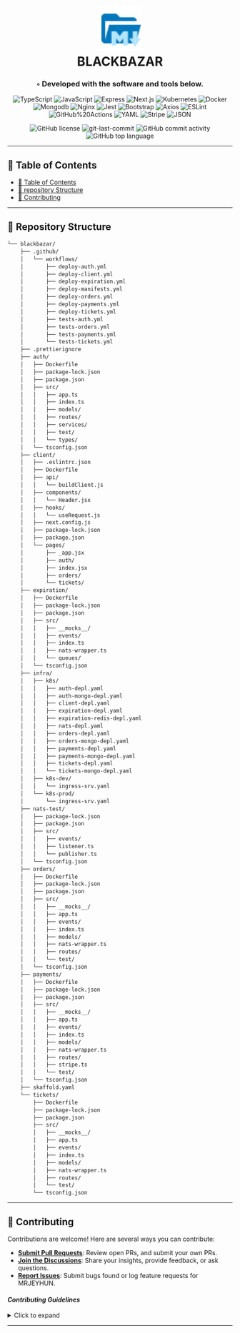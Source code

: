 <div align="center">
<h1 align="center">
<img src="https://raw.githubusercontent.com/PKief/vscode-material-icon-theme/ec559a9f6bfd399b82bb44393651661b08aaf7ba/icons/folder-markdown-open.svg" width="100" />
<br>BLACKBAZAR</h1>
<h3>◦ Developed with the software and tools below.</h3>

<p align="center">
<img src="https://img.shields.io/badge/TypeScript-3178C6.svg?style=flat-square&logo=TypeScript&logoColor=white" alt="TypeScript" />
<img src="https://img.shields.io/badge/JavaScript-F7DF1E.svg?style=flat-square&logo=JavaScript&logoColor=black" alt="JavaScript" />
<img src="https://img.shields.io/badge/Express-000000.svg?style=flat-square&logo=Express&logoColor=white" alt="Express" />
<img src="https://img.shields.io/badge/Next.js-000000.svg?style=flat-square&logo=Next.js&logoColor=white" alt="Next.js" />
<img src="https://img.shields.io/badge/Kubernetes-123786.svg?style=flat-square&logo=Kubernetes&logoColor=white" alt="Kubernetes" />
<img src="https://img.shields.io/badge/Docker-2496ED.svg?style=flat-square&logo=Docker&logoColor=white" alt="Docker" />
<img src="https://img.shields.io/badge/-MongoDB-05122A?style=flat&logo=mongodb" alt="Mongodb" />
<img src="https://img.shields.io/badge/nginx-%23009639.svg?style=flat-square&logo=nginx&logoColor=white" alt="Nginx" />
<img src="https://img.shields.io/badge/Jest-C21325.svg?style=flat-square&logo=Jest&logoColor=white" alt="Jest" />
<img src="https://img.shields.io/badge/Bootstrap-7952B3.svg?style=flat-square&logo=Bootstrap&logoColor=white" alt="Bootstrap" />
<img src="https://img.shields.io/badge/Axios-5A29E4.svg?style=flat-square&logo=Axios&logoColor=white" alt="Axios" />
<img src="https://img.shields.io/badge/ESLint-4B32C3.svg?style=flat-square&logo=ESLint&logoColor=white" alt="ESLint" />
<img src="https://img.shields.io/badge/GitHub%20Actions-2088FF.svg?style=flat-square&logo=GitHub-Actions&logoColor=white" alt="GitHub%20Actions" />
<img src="https://img.shields.io/badge/YAML-CB171E.svg?style=flat-square&logo=YAML&logoColor=white" alt="YAML" />
<img src="https://img.shields.io/badge/Stripe-008CDD.svg?style=flat-square&logo=Stripe&logoColor=white" alt="Stripe" />
<img src="https://img.shields.io/badge/JSON-000000.svg?style=flat-square&logo=JSON&logoColor=white" alt="JSON" />
</p>
<img src="https://img.shields.io/github/license/MrJeyhun/blackbazar?style=flat-square&color=5D6D7E" alt="GitHub license" />
<img src="https://img.shields.io/github/last-commit/MrJeyhun/blackbazar?style=flat-square&color=5D6D7E" alt="git-last-commit" />
<img src="https://img.shields.io/github/commit-activity/m/MrJeyhun/blackbazar?style=flat-square&color=5D6D7E" alt="GitHub commit activity" />
<img src="https://img.shields.io/github/languages/top/MrJeyhun/blackbazar?style=flat-square&color=5D6D7E" alt="GitHub top language" />
</div>

---

## 📖 Table of Contents
- [📖 Table of Contents](#-table-of-contents)
- [📂 repository Structure](#-repository-structure)
- [🤝 Contributing](#-contributing)
---


## 📂 Repository Structure

```sh
└── blackbazar/
    ├── .github/
    │   └── workflows/
    │       ├── deploy-auth.yml
    │       ├── deploy-client.yml
    │       ├── deploy-expiration.yml
    │       ├── deploy-manifests.yml
    │       ├── deploy-orders.yml
    │       ├── deploy-payments.yml
    │       ├── deploy-tickets.yml
    │       ├── tests-auth.yml
    │       ├── tests-orders.yml
    │       ├── tests-payments.yml
    │       └── tests-tickets.yml
    ├── .prettierignore
    ├── auth/
    │   ├── Dockerfile
    │   ├── package-lock.json
    │   ├── package.json
    │   ├── src/
    │   │   ├── app.ts
    │   │   ├── index.ts
    │   │   ├── models/
    │   │   ├── routes/
    │   │   ├── services/
    │   │   ├── test/
    │   │   └── types/
    │   └── tsconfig.json
    ├── client/
    │   ├── .eslintrc.json
    │   ├── Dockerfile
    │   ├── api/
    │   │   └── buildClient.js
    │   ├── components/
    │   │   └── Header.jsx
    │   ├── hooks/
    │   │   └── useRequest.js
    │   ├── next.config.js
    │   ├── package-lock.json
    │   ├── package.json
    │   └── pages/
    │       ├── _app.jsx
    │       ├── auth/
    │       ├── index.jsx
    │       ├── orders/
    │       └── tickets/
    ├── expiration/
    │   ├── Dockerfile
    │   ├── package-lock.json
    │   ├── package.json
    │   ├── src/
    │   │   ├── __mocks__/
    │   │   ├── events/
    │   │   ├── index.ts
    │   │   ├── nats-wrapper.ts
    │   │   └── queues/
    │   └── tsconfig.json
    ├── infra/
    │   ├── k8s/
    │   │   ├── auth-depl.yaml
    │   │   ├── auth-mongo-depl.yaml
    │   │   ├── client-depl.yaml
    │   │   ├── expiration-depl.yaml
    │   │   ├── expiration-redis-depl.yaml
    │   │   ├── nats-depl.yaml
    │   │   ├── orders-depl.yaml
    │   │   ├── orders-mongo-depl.yaml
    │   │   ├── payments-depl.yaml
    │   │   ├── payments-mongo-depl.yaml
    │   │   ├── tickets-depl.yaml
    │   │   └── tickets-mongo-depl.yaml
    │   ├── k8s-dev/
    │   │   └── ingress-srv.yaml
    │   └── k8s-prod/
    │       └── ingress-srv.yaml
    ├── nats-test/
    │   ├── package-lock.json
    │   ├── package.json
    │   ├── src/
    │   │   ├── events/
    │   │   ├── listener.ts
    │   │   └── publisher.ts
    │   └── tsconfig.json
    ├── orders/
    │   ├── Dockerfile
    │   ├── package-lock.json
    │   ├── package.json
    │   ├── src/
    │   │   ├── __mocks__/
    │   │   ├── app.ts
    │   │   ├── events/
    │   │   ├── index.ts
    │   │   ├── models/
    │   │   ├── nats-wrapper.ts
    │   │   ├── routes/
    │   │   └── test/
    │   └── tsconfig.json
    ├── payments/
    │   ├── Dockerfile
    │   ├── package-lock.json
    │   ├── package.json
    │   ├── src/
    │   │   ├── __mocks__/
    │   │   ├── app.ts
    │   │   ├── events/
    │   │   ├── index.ts
    │   │   ├── models/
    │   │   ├── nats-wrapper.ts
    │   │   ├── routes/
    │   │   ├── stripe.ts
    │   │   └── test/
    │   └── tsconfig.json
    ├── skaffold.yaml
    └── tickets/
        ├── Dockerfile
        ├── package-lock.json
        ├── package.json
        ├── src/
        │   ├── __mocks__/
        │   ├── app.ts
        │   ├── events/
        │   ├── index.ts
        │   ├── models/
        │   ├── nats-wrapper.ts
        │   ├── routes/
        │   └── test/
        └── tsconfig.json

```
---

## 🤝 Contributing

Contributions are welcome! Here are several ways you can contribute:

- **[Submit Pull Requests](https://github.com/MrJeyhun/blackbazar/blob/main/CONTRIBUTING.md)**: Review open PRs, and submit your own PRs.
- **[Join the Discussions](https://github.com/MrJeyhun/blackbazar/discussions)**: Share your insights, provide feedback, or ask questions.
- **[Report Issues](https://github.com/MrJeyhun/blackbazar/issues)**: Submit bugs found or log feature requests for MRJEYHUN.

#### *Contributing Guidelines*

<details closed>
<summary>Click to expand</summary>

1. **Fork the Repository**: Start by forking the project repository to your GitHub account.
2. **Clone Locally**: Clone the forked repository to your local machine using a Git client.
   ```sh
   git clone <your-forked-repo-url>
   ```
3. **Create a New Branch**: Always work on a new branch, giving it a descriptive name.
   ```sh
   git checkout -b new-feature-x
   ```
4. **Make Your Changes**: Develop and test your changes locally.
5. **Commit Your Changes**: Commit with a clear and concise message describing your updates.
   ```sh
   git commit -m 'Implemented new feature x.'
   ```
6. **Push to GitHub**: Push the changes to your forked repository.
   ```sh
   git push origin new-feature-x
   ```
7. **Submit a Pull Request**: Create a PR against the original project repository. Clearly describe the changes and their motivations.

Once your PR is reviewed and approved, it will be merged into the main branch.

</details>

---
